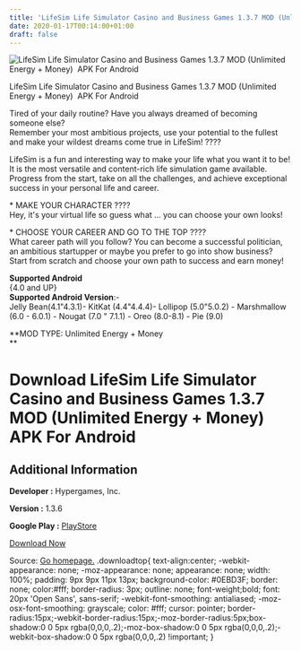 ```yaml
---
title: 'LifeSim Life Simulator Casino and Business Games 1.3.7 MOD (Unlimited Energy + Money)  APK For Android'
date: 2020-01-17T00:14:00+01:00
draft: false
---
```


![LifeSim Life Simulator Casino and Business Games 1.3.7 MOD (Unlimited Energy + Money)  APK For Android](https://i2.wp.com/apkhome.net/wp-content/uploads/2020/01/LifeSim-Life-Simulator-Casino-and-Business-Games-1.3.7-MOD-Unlimited-Energy-Money.png "LifeSim Life Simulator Casino and Business Games 1.3.7 MOD (Unlimited Energy + Money)  APK For Android")

  

LifeSim Life Simulator Casino and Business Games 1.3.7 MOD (Unlimited Energy + Money)  APK For Android

Tired of your daily routine? Have you always dreamed of becoming someone else?  
Remember your most ambitious projects, use your potential to the fullest and make your wildest dreams come true in LifeSim! ????

LifeSim is a fun and interesting way to make your life what you want it to be!  
It is the most versatile and content-rich life simulation game available.  
Progress from the start, take on all the challenges, and achieve exceptional success in your personal life and career.

\* MAKE YOUR CHARACTER ????  
Hey, it's your virtual life so guess what ... you can choose your own looks!

\* CHOOSE YOUR CAREER AND GO TO THE TOP ????  
What career path will you follow? You can become a successful politician, an ambitious startupper or maybe you prefer to go into show business? Start from scratch and choose your own path to success and earn money!

**Supported Android**  
{4.0 and UP}  
**Supported Android Version**:-  
Jelly Bean(4.1"4.3.1)- KitKat (4.4"4.4.4)- Lollipop (5.0"5.0.2) - Marshmallow (6.0 - 6.0.1) - Nougat (7.0 " 7.1.1) - Oreo (8.0-8.1) - Pie (9.0)

**MOD TYPE: Unlimited Energy + Money  
**

Download LifeSim Life Simulator Casino and Business Games 1.3.7 MOD (Unlimited Energy + Money)  APK For Android
================================================================================================================

Additional Information
----------------------

**Developer :** Hypergames, Inc.

**Version :** 1.3.6

**Google Play :** [PlayStore](https://play.google.com/store/apps/details?id=com.devgame.lifesim.life.simulator.game)

  

[Download Now](https://store4app.co/post/lifesim-life-simulator-casino-and-business-games-1-3-7-mod-unlimited-energy-money-apk-for-android_1579197625)

  
Source: [Go homepage.](https://store4app.co/post/lifesim-life-simulator-casino-and-business-games-1-3-7-mod-unlimited-energy-money-apk-for-android_1579197625) .downloadtop{ text-align:center; -webkit-appearance: none; -moz-appearance: none; appearance: none; width: 100%; padding: 9px 9px 11px 13px; background-color: #0EBD3F; border: none; color:#fff; border-radius: 3px; outline: none; font-weight;bold; font: 20px 'Open Sans', sans-serif; -webkit-font-smoothing: antialiased; -moz-osx-font-smoothing: grayscale; color: #fff; cursor: pointer; border-radius:15px;-webkit-border-radius:15px;-moz-border-radius:5px;box-shadow:0 0 5px rgba(0,0,0,.2);-moz-box-shadow:0 0 5px rgba(0,0,0,.2);-webkit-box-shadow:0 0 5px rgba(0,0,0,.2) !important; }